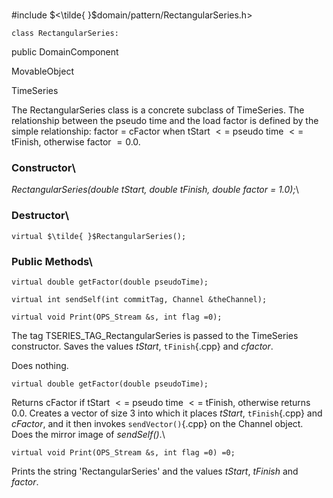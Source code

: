 \
#include $<\tilde{ }$domain/pattern/RectangularSeries.h$>$



```{.cpp}
class RectangularSeries:
```
 public DomainComponent


MovableObject

TimeSeries

The RectangularSeries class is a concrete subclass of TimeSeries. The
relationship between the pseudo time and the load factor is defined by
the simple relationship: factor $=$ cFactor when tStart $<=$ pseudo time
$<=$ tFinish, otherwise factor $=0.0$.
### Constructor\
*RectangularSeries(double tStart, double tFinish, double factor =
1.0);*\
### Destructor\

```{.cpp}
virtual $\tilde{ }$RectangularSeries();
```

### Public Methods\

```{.cpp}
virtual double getFactor(double pseudoTime);
```



```{.cpp}
virtual int sendSelf(int commitTag, Channel &theChannel);
```




```{.cpp}
virtual void Print(OPS_Stream &s, int flag =0);
```



The tag TSERIES_TAG_RectangularSeries is passed to the TimeSeries
constructor. Saves the values *tStart*, `tFinish`{.cpp} and *cfactor*.

Does nothing.

```{.cpp}
virtual double getFactor(double pseudoTime);
```


Returns cFactor if tStart $<=$ pseudo time $<=$ tFinish, otherwise
returns $0.0$.
Creates a vector of size 3 into which it places *tStart*, `tFinish`{.cpp} and
*cFactor*, and it then invokes `sendVector()`{.cpp} on the Channel object.
Does the mirror image of *sendSelf()*.\

```{.cpp}
virtual void Print(OPS_Stream &s, int flag =0) =0;
```


Prints the string 'RectangularSeries' and the values *tStart*, *tFinish*
and *factor*.
